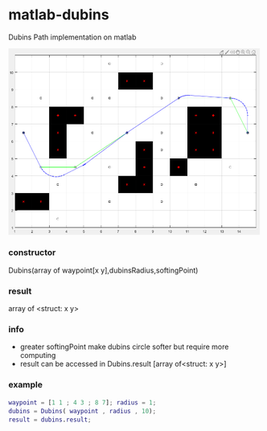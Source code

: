 # matlab-dubins
Dubins Path implementation on matlab

 <img src="./img/dubins.png" alt="example" width="500"/>

### constructor
Dubins(array of waypoint[x y],dubinsRadius,softingPoint)

### result
array of <struct: x y>

### info 
- greater softingPoint make dubins circle softer but require more computing
- result can be accessed in Dubins.result [array of<struct: x y>]
    
### example
```matlab
waypoint = [1 1 ; 4 3 ; 8 7]; radius = 1;
dubins = Dubins( waypoint , radius , 10);
result = dubins.result;
```
